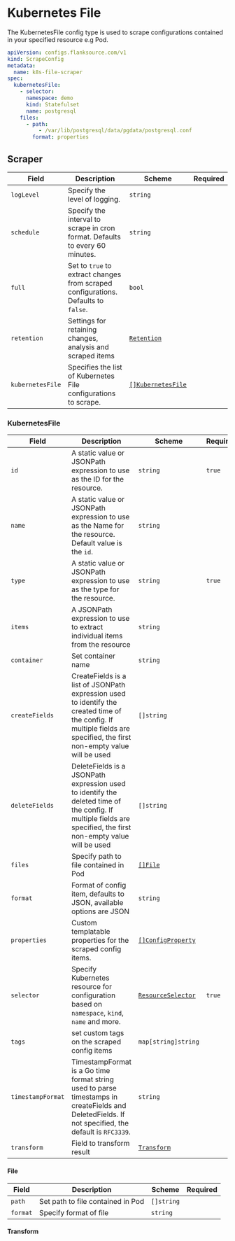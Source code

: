 # Kubernetes File

The KubernetesFile config type is used to scrape configurations contained in your specified resource e.g Pod.

```yaml title='k8s-file-scraper.yaml'
apiVersion: configs.flanksource.com/v1
kind: ScrapeConfig
metadata:
  name: k8s-file-scraper
spec:
  kubernetesFile:
    - selector:
      namespace: demo
      kind: Statefulset
      name: postgresql
    files:
      - path:
          - /var/lib/postgresql/data/pgdata/postgresql.conf
        format: properties
```

## Scraper

| Field            | Description                                                                        | Scheme                                       | Required |
| ---------------- | ---------------------------------------------------------------------------------- | -------------------------------------------- | -------- |
| `logLevel`       | Specify the level of logging.                                                      | `string`                                     |          |
| `schedule`       | Specify the interval to scrape in cron format. Defaults to every 60 minutes.       | `string`                                     |          |
| `full`           | Set to `true` to extract changes from scraped configurations. Defaults to `false`. | `bool`                                       |          |
| `retention`      | Settings for retaining changes, analysis and scraped items                         | [`Retention`](/config-db/concepts/retention) |          |
| `kubernetesFile` | Specifies the list of Kubernetes File configurations to scrape.                    | [`[]KubernetesFile`](#kubernetesfile)        |          |

### KubernetesFile

| Field             | Description                                                                                                                                                             | Scheme                                                  | Required |
| ----------------- | ----------------------------------------------------------------------------------------------------------------------------------------------------------------------- | ------------------------------------------------------- | -------- |
| `id`              | A static value or JSONPath expression to use as the ID for the resource.                                                                                                | `string`                                                | `true`   |
| `name`            | A static value or JSONPath expression to use as the Name for the resource. Default value is the `id`.                                                                   | `string`                                                |          |
| `type`            | A static value or JSONPath expression to use as the type for the resource.                                                                                              | `string`                                                | `true`   |
| `items`           | A JSONPath expression to use to extract individual items from the resource                                                                                              | `string`                                                |          |
| `container`       | Set container name                                                                                                                                                      | `string`                                                |          |
| `createFields`    | CreateFields is a list of JSONPath expression used to identify the created time of the config. If multiple fields are specified, the first non-empty value will be used | `[]string`                                              |          |
| `deleteFields`    | DeleteFields is a JSONPath expression used to identify the deleted time of the config. If multiple fields are specified, the first non-empty value will be used         | `[]string`                                              |          |
| `files`           | Specify path to file contained in Pod                                                                                                                                   | [`[]File`](#file)                                       |          |
| `format`          | Format of config item, defaults to JSON, available options are JSON                                                                                                     | `string`                                                |          |
| `properties`      | Custom templatable properties for the scraped config items.                                                                                                             | [`[]ConfigProperty`](../../reference/property)          |          |
| `selector`        | Specify Kubernetes resource for configuration based on `namespace`, `kind`, `name` and more.                                                                            | [`ResourceSelector`](../../reference/resource_selector) | `true`   |
| `tags`            | set custom tags on the scraped config items                                                                                                                             | `map[string]string`                                     |          |
| `timestampFormat` | TimestampFormat is a Go time format string used to parse timestamps in createFields and DeletedFields. If not specified, the default is `RFC3339`.                      | `string`                                                |          |
| `transform`       | Field to transform result                                                                                                                                               | [`Transform`](#transform)                               |          |

#### File

| Field    | Description                       | Scheme     | Required |
| -------- | --------------------------------- | ---------- | -------- |
| `path`   | Set path to file contained in Pod | `[]string` |          |
| `format` | Specify format of file            | `string`   |          |

#### Transform

<ConfigTransform></ConfigTransform>
